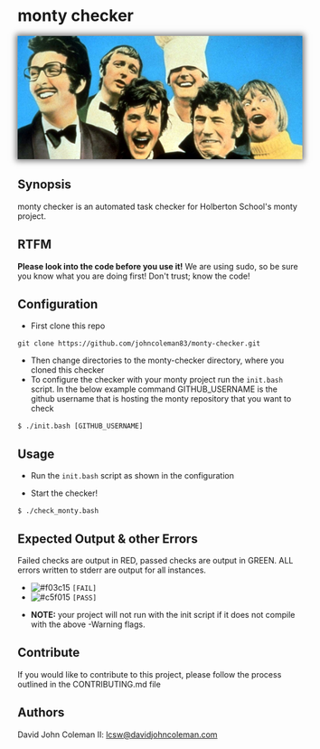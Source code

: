 # monty checker

<img src="https://github.com/johncoleman83/monty-checker/blob/master/Python1.jpg" alt="monty python" style="box-shadow: 0 0 10px 3px #707070;">


## Synopsis

monty checker is an automated task checker for Holberton School's monty project.

## RTFM

**Please look into the code before you use it!**  We are using sudo, so be sure
you know what you are doing first! Don't trust; know the code!

## Configuration

* First clone this repo
```
git clone https://github.com/johncoleman83/monty-checker.git
```
* Then change directories to the monty-checker directory, where you cloned this checker
* To configure the checker with your monty project run the `init.bash` script.
  In the below example command GITHUB_USERNAME is the github username that is
  hosting the monty repository that you want to check

```
$ ./init.bash [GITHUB_USERNAME]
```

## Usage

* Run the `init.bash` script as shown in the configuration

* Start the checker!

```
$ ./check_monty.bash
```

## Expected Output & other Errors

Failed checks are output in RED, passed checks are output in GREEN.  ALL errors
written to stderr are output for all instances.

  - ![#f03c15](https://placehold.it/15/f03c15/000000?text=+) `[FAIL]`
  - ![#c5f015](https://placehold.it/15/c5f015/000000?text=+) `[PASS]`

* **NOTE:** your project will not run with the init script if it does not
  compile with the above -Warning flags.

## Contribute

If you would like to contribute to this project, please follow the process
outlined in the CONTRIBUTING.md file

## Authors

David John Coleman II: lcsw@davidjohncoleman.com
